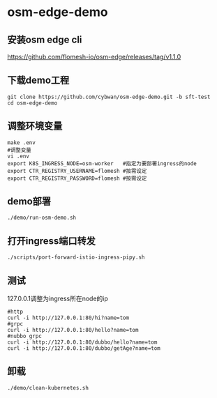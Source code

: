 # osm-edge-demo
## 安装osm edge cli

https://github.com/flomesh-io/osm-edge/releases/tag/v1.1.0

## 下载demo工程

```
git clone https://github.com/cybwan/osm-edge-demo.git -b sft-test
cd osm-edge-demo
```

## 调整环境变量

```
make .env
#调整变量
vi .env
export K8S_INGRESS_NODE=osm-worker   #指定为要部署ingress的node
export CTR_REGISTRY_USERNAME=flomesh #按需设定
export CTR_REGISTRY_PASSWORD=flomesh #按需设定
```

## demo部署

```
./demo/run-osm-demo.sh
```

## 打开ingress端口转发

```
./scripts/port-forward-istio-ingress-pipy.sh
```

## 测试 

127.0.0.1调整为ingress所在node的ip

```
#http
curl -i http://127.0.0.1:80/hi?name=tom
#grpc
curl -i http://127.0.0.1:80/hello?name=tom
#nubbo grpc
curl -i http://127.0.0.1:80/dubbo/hello?name=tom
curl -i http://127.0.0.1:80/dubbo/getAge?name=tom
```

## 卸载

```
./demo/clean-kubernetes.sh
```

